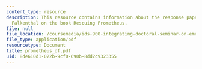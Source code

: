 ```yaml
---
content_type: resource
description: This resource contains information about the response paper by Dietrich
  Falkenthal on the book Rescuing Prometheus.
file: null
file_location: /coursemedia/ids-900-integrating-doctoral-seminar-on-emerging-technologies-fall-2005/8de610d1022b9cf0690b8dd2c9323355_prometheus_df.pdf
file_type: application/pdf
resourcetype: Document
title: prometheus_df.pdf
uid: 8de610d1-022b-9cf0-690b-8dd2c9323355
---
```

